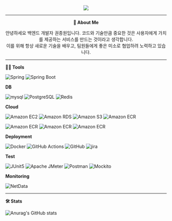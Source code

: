 <div align="center">
<img src="https://capsule-render.vercel.app/api?type=waving&color=auto&height=200&section=header&text=Domae-back-end&fontSize=90" />

<hr>

**🙏 About Me**

안녕하세요 백엔드 개발자 권종원입니다. 코드와 기술만큼 중요한 것은 사용자에게
가치를 제공하는 서비스를 만드는 것이라고 생각합니다. <br>
이를 위해 항상 새로운 기술을
배우고, 팀원들에게 좋은 미소로 협업하려 노력하고 있습니다.

<hr>
</div>

**💪🏼 Tools**

![Spring](https://img.shields.io/static/v1?style=for-the-badge&message=Spring&color=6DB33F&logo=Spring&logoColor=FFFFFF&label=)
![Spring Boot](https://img.shields.io/static/v1?style=for-the-badge&message=Spring+Boot&color=6DB33F&logo=Spring+Boot&logoColor=FFFFFF&label=)


**DB**

![mysql](https://img.shields.io/static/v1?style=for-the-badge&message=MySQL&color=4479A1&logo=mysql&logoColor=FFFFFF&label=)
![PostgreSQL](https://img.shields.io/static/v1?style=for-the-badge&message=PostgreSQL&color=4169E1&logo=PostgreSQL&logoColor=FFFFFF&label=)
![Redis](https://img.shields.io/static/v1?style=for-the-badge&message=Redis&color=DC382D&logo=Redis&logoColor=FFFFFF&label=)


**Cloud**

![Amazon EC2](https://img.shields.io/static/v1?style=for-the-badge&message=Amazon+EC2&color=222222&logo=Amazon+EC2&logoColor=FF9900&label=)
![Amazon RDS](https://img.shields.io/static/v1?style=for-the-badge&message=Amazon+RDS&color=527FFF&logo=Amazon+RDS&logoColor=FFFFFF&label=)
![Amazon S3](https://img.shields.io/static/v1?style=for-the-badge&message=Amazon+S3&color=569A31&logo=Amazon+S3&logoColor=FFFFFF&label=)
![Amazon ECR](https://img.shields.io/static/v1?style=for-the-badge&message=Amazon+ECR&color=FF9900&logo=Amazon+AWS&logoColor=FFFFFF&label=)

![Amazon ECR](https://img.shields.io/static/v1?style=for-the-badge&message=Auto+Scaling&color=25A162&logo=Amazon+AWS&logoColor=FFFFFF&label=)
![Amazon ECR](https://img.shields.io/static/v1?style=for-the-badge&message=Elastic+Cache&color=D22128&logo=Amazon+AWS&logoColor=FFFFFF&label=)
![Amazon ECR](https://img.shields.io/static/v1?style=for-the-badge&message=LoadBalancer&color=FF6C37&logo=Amazon+AWS&logoColor=FFFFFF&label=)

**Deployment**

![Docker](https://img.shields.io/static/v1?style=for-the-badge&message=Docker&color=2496ED&logo=Docker&logoColor=FFFFFF&label=)
![GitHub Actions](https://img.shields.io/static/v1?style=for-the-badge&message=GitHub+Actions&color=2088FF&logo=GitHub+Actions&logoColor=FFFFFF&label=)
![GitHub](https://img.shields.io/static/v1?style=for-the-badge&message=GitHub&color=181717&logo=GitHub&logoColor=FFFFFF&label=)
![jira](https://img.shields.io/static/v1?style=for-the-badge&message=jira&color=25A162&logo=jira&logoColor=FFFFFF&label=)


**Test**

![JUnit5](https://img.shields.io/static/v1?style=for-the-badge&message=JUnit5&color=25A162&logo=JUnit5&logoColor=FFFFFF&label=)
![Apache JMeter](https://img.shields.io/static/v1?style=for-the-badge&message=Apache+JMeter&color=D22128&logo=Apache+JMeter&logoColor=FFFFFF&label=)
![Postman](https://img.shields.io/static/v1?style=for-the-badge&message=Postman&color=FF6C37&logo=Postman&logoColor=FFFFFF&label=)
![Mockito](https://img.shields.io/static/v1?style=for-the-badge&message=Mockito&color=6DB33F&logo=Mockito&logoColor=FFFFFF&label=)


**Monitoring**

![NetData](https://img.shields.io/static/v1?style=for-the-badge&message=NetData&color=25A162&logo=NetData&logoColor=FFFFFF&label=)

<hr>

**🛠️ Stats**

![Anurag's GitHub stats](https://github-readme-stats.vercel.app/api?username=Domae-Back-end&show_icons=true&theme=radical)


